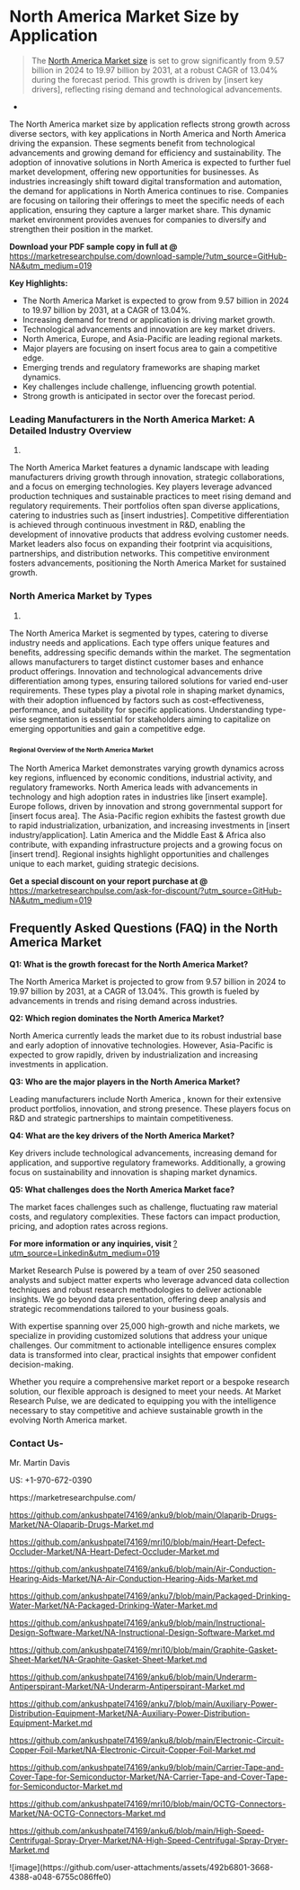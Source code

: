 <h1>North America  Market&nbsp;Size by Application</h1><blockquote><p>The <a href="https://marketresearchpulse.com/download-sample/?utm_source=GitHub-NA&amp;utm_medium=019">North America  Market size</a> is set to grow significantly from 9.57 billion in 2024 to 19.97 billion by 2031, at a robust CAGR of 13.04% during the forecast period. This growth is driven by [insert key drivers], reflecting rising demand and technological advancements.</p></blockquote><ul><li></li></ul><p>The North America  market size by application reflects strong growth across diverse sectors, with key applications in North America  and North America  driving the expansion. These segments benefit from technological advancements and growing demand for efficiency and sustainability. The adoption of innovative solutions in North America  is expected to further fuel market development, offering new opportunities for businesses. As industries increasingly shift toward digital transformation and automation, the demand for applications in North America  continues to rise. Companies are focusing on tailoring their offerings to meet the specific needs of each application, ensuring they capture a larger market share. This dynamic market environment provides avenues for companies to diversify and strengthen their position in the market.</p><p><strong>Download your PDF sample copy in full at @ </strong><a href="https://marketresearchpulse.com/download-sample/?utm_source=GitHub-NA&amp;utm_medium=019">https://marketresearchpulse.com/download-sample/?utm_source=GitHub-NA&amp;utm_medium=019</a></p><p><strong>Key Highlights: </strong></p><ul><li>The North America  Market is expected to grow from 9.57 billion in 2024 to 19.97 billion by 2031, at a CAGR of 13.04%.</li><li>Increasing demand for trend or application is driving market growth.</li><li>Technological advancements and innovation are key market drivers.</li><li>North America, Europe, and Asia-Pacific are leading regional markets.</li><li>Major players are focusing on insert focus area to gain a competitive edge.</li><li>Emerging trends and regulatory frameworks are shaping market dynamics.</li><li>Key challenges include challenge, influencing growth potential.</li><li>Strong growth is anticipated in sector over the forecast period.</li></ul><h3>Leading Manufacturers in the North America  Market: A Detailed Industry Overview</h3><ol><li></li></ol><div class="flex max-w-full flex-col flex-grow"><div class="min-h-8 text-message flex w-full flex-col items-end gap-2 whitespace-normal break-words [.text-message+&amp;]:mt-5" dir="auto" data-message-author-role="assistant" data-message-id="fd8432e4-4910-450d-b182-61b7bfb0a01f" data-message-model-slug="gpt-4o"><div class="flex w-full flex-col gap-1 empty:hidden first:pt-[3px]"><div class="markdown prose w-full break-words dark:prose-invert light"><p>The North America  Market features a dynamic landscape with leading manufacturers driving growth through innovation, strategic collaborations, and a focus on emerging technologies. Key players leverage advanced production techniques and sustainable practices to meet rising demand and regulatory requirements. Their portfolios often span diverse applications, catering to industries such as [insert industries]. Competitive differentiation is achieved through continuous investment in R&amp;D, enabling the development of innovative products that address evolving customer needs. Market leaders also focus on expanding their footprint via acquisitions, partnerships, and distribution networks. This competitive environment fosters advancements, positioning the North America  Market for sustained growth.</p></div></div></div></div><h3>North America  Market by Types</h3><ol><li></li></ol><div class="flex max-w-full flex-col flex-grow"><div class="min-h-8 text-message flex w-full flex-col items-end gap-2 whitespace-normal break-words [.text-message+&amp;]:mt-5" dir="auto" data-message-author-role="assistant" data-message-id="084470be-0bb7-4664-bddf-5156b4f41249" data-message-model-slug="gpt-4o-mini"><div class="flex w-full flex-col gap-1 empty:hidden first:pt-[3px]"><div class="markdown prose w-full break-words dark:prose-invert light"><p>The North America  Market is segmented by types, catering to diverse industry needs and applications. Each type offers unique features and benefits, addressing specific demands within the market. The segmentation allows manufacturers to target distinct customer bases and enhance product offerings. Innovation and technological advancements drive differentiation among types, ensuring tailored solutions for varied end-user requirements. These types play a pivotal role in shaping market dynamics, with their adoption influenced by factors such as cost-effectiveness, performance, and suitability for specific applications. Understanding type-wise segmentation is essential for stakeholders aiming to capitalize on emerging opportunities and gain a competitive edge.</p></div></div></div></div><h3><span style="font-size: 11px;">Regional Overview of the North America  Market</span></h3><div class="flex max-w-full flex-col flex-grow"><div class="min-h-8 text-message flex w-full flex-col items-end gap-2 whitespace-normal break-words [.text-message+&amp;]:mt-5" dir="auto" data-message-author-role="assistant" data-message-id="e9038762-ce64-4e30-91c9-9bd413514231" data-message-model-slug="gpt-4o-mini"><div class="flex w-full flex-col gap-1 empty:hidden first:pt-[3px]"><div class="markdown prose w-full break-words dark:prose-invert light"><p>The North America  Market demonstrates varying growth dynamics across key regions, influenced by economic conditions, industrial activity, and regulatory frameworks. North America leads with advancements in technology and high adoption rates in industries like [insert example]. Europe follows, driven by innovation and strong governmental support for [insert focus area]. The Asia-Pacific region exhibits the fastest growth due to rapid industrialization, urbanization, and increasing investments in [insert industry/application]. Latin America and the Middle East &amp; Africa also contribute, with expanding infrastructure projects and a growing focus on [insert trend]. Regional insights highlight opportunities and challenges unique to each market, guiding strategic decisions.</p></div></div></div></div><p><strong>Get a special discount on your report purchase at @ </strong><a href="https://marketresearchpulse.com/ask-for-discount/?utm_source=GitHub-NA&amp;utm_medium=019">https://marketresearchpulse.com/ask-for-discount/?utm_source=GitHub-NA&amp;utm_medium=019</a></p><h2>Frequently Asked Questions (FAQ) in the North America  Market</h2><p><strong>Q1: What is the growth forecast for the North America  Market?</strong></p><p>The North America  Market is projected to grow from 9.57 billion in 2024 to 19.97 billion by 2031, at a CAGR of 13.04%. This growth is fueled by advancements in trends and rising demand across industries.</p><p><strong>Q2: Which region dominates the North America  Market?</strong></p><p>North America currently leads the market due to its robust industrial base and early adoption of innovative technologies. However, Asia-Pacific is expected to grow rapidly, driven by industrialization and increasing investments in application.</p><p><strong>Q3: Who are the major players in the North America  Market?</strong></p><p>Leading manufacturers include North America , known for their extensive product portfolios, innovation, and strong presence. These players focus on R&amp;D and strategic partnerships to maintain competitiveness.</p><p><strong>Q4: What are the key drivers of the North America  Market?</strong></p><p>Key drivers include technological advancements, increasing demand for application, and supportive regulatory frameworks. Additionally, a growing focus on sustainability and innovation is shaping market dynamics.</p><p><strong>Q5: What challenges does the North America  Market face?</strong></p><p>The market faces challenges such as challenge, fluctuating raw material costs, and regulatory complexities. These factors can impact production, pricing, and adoption rates across regions.</p><p><strong>For more information or any inquiries, visit&nbsp;</strong><a href="?utm_source=Linkedin&utm_medium=019">?utm_source=Linkedin&utm_medium=019</a></p><p>Market Research Pulse is powered by a team of over 250 seasoned analysts and subject matter experts who leverage advanced data collection techniques and robust research methodologies to deliver actionable insights. We go beyond data presentation, offering deep analysis and strategic recommendations tailored to your business goals.</p><p>With expertise spanning over 25,000 high-growth and niche markets, we specialize in providing customized solutions that address your unique challenges. Our commitment to actionable intelligence ensures complex data is transformed into clear, practical insights that empower confident decision-making.</p><p>Whether you require a comprehensive market report or a bespoke research solution, our flexible approach is designed to meet your needs. At Market Research Pulse, we are dedicated to equipping you with the intelligence necessary to stay competitive and achieve sustainable growth in the evolving North America  market.</p><h3><strong>Contact Us-</strong></h3><p>Mr. Martin Davis</p><p>US: +1-970-672-0390</p><p>https://marketresearchpulse.com/</p><p><a href="https://github.com/ankushpatel74169/anku9/blob/main/Olaparib-Drugs-Market/NA-Olaparib-Drugs-Market.md">https://github.com/ankushpatel74169/anku9/blob/main/Olaparib-Drugs-Market/NA-Olaparib-Drugs-Market.md</a></p><p><a href="https://github.com/ankushpatel74169/mri10/blob/main/Heart-Defect-Occluder-Market/NA-Heart-Defect-Occluder-Market.md">https://github.com/ankushpatel74169/mri10/blob/main/Heart-Defect-Occluder-Market/NA-Heart-Defect-Occluder-Market.md</a></p><p><a href="https://github.com/ankushpatel74169/anku6/blob/main/Air-Conduction-Hearing-Aids-Market/NA-Air-Conduction-Hearing-Aids-Market.md">https://github.com/ankushpatel74169/anku6/blob/main/Air-Conduction-Hearing-Aids-Market/NA-Air-Conduction-Hearing-Aids-Market.md</a></p><p><a href="https://github.com/ankushpatel74169/anku7/blob/main/Packaged-Drinking-Water-Market/NA-Packaged-Drinking-Water-Market.md">https://github.com/ankushpatel74169/anku7/blob/main/Packaged-Drinking-Water-Market/NA-Packaged-Drinking-Water-Market.md</a></p><p><a href="https://github.com/ankushpatel74169/anku9/blob/main/Instructional-Design-Software-Market/NA-Instructional-Design-Software-Market.md">https://github.com/ankushpatel74169/anku9/blob/main/Instructional-Design-Software-Market/NA-Instructional-Design-Software-Market.md</a></p><p><a href="https://github.com/ankushpatel74169/mri10/blob/main/Graphite-Gasket-Sheet-Market/NA-Graphite-Gasket-Sheet-Market.md">https://github.com/ankushpatel74169/mri10/blob/main/Graphite-Gasket-Sheet-Market/NA-Graphite-Gasket-Sheet-Market.md</a></p><p><a href="https://github.com/ankushpatel74169/anku6/blob/main/Underarm-Antiperspirant-Market/NA-Underarm-Antiperspirant-Market.md">https://github.com/ankushpatel74169/anku6/blob/main/Underarm-Antiperspirant-Market/NA-Underarm-Antiperspirant-Market.md</a></p><p><a href="https://github.com/ankushpatel74169/anku7/blob/main/Auxiliary-Power-Distribution-Equipment-Market/NA-Auxiliary-Power-Distribution-Equipment-Market.md">https://github.com/ankushpatel74169/anku7/blob/main/Auxiliary-Power-Distribution-Equipment-Market/NA-Auxiliary-Power-Distribution-Equipment-Market.md</a></p><p><a href="https://github.com/ankushpatel74169/anku8/blob/main/Electronic-Circuit-Copper-Foil-Market/NA-Electronic-Circuit-Copper-Foil-Market.md">https://github.com/ankushpatel74169/anku8/blob/main/Electronic-Circuit-Copper-Foil-Market/NA-Electronic-Circuit-Copper-Foil-Market.md</a></p><p><a href="https://github.com/ankushpatel74169/anku9/blob/main/Carrier-Tape-and-Cover-Tape-for-Semiconductor-Market/NA-Carrier-Tape-and-Cover-Tape-for-Semiconductor-Market.md">https://github.com/ankushpatel74169/anku9/blob/main/Carrier-Tape-and-Cover-Tape-for-Semiconductor-Market/NA-Carrier-Tape-and-Cover-Tape-for-Semiconductor-Market.md</a></p><p><a href="https://github.com/ankushpatel74169/mri10/blob/main/OCTG-Connectors-Market/NA-OCTG-Connectors-Market.md">https://github.com/ankushpatel74169/mri10/blob/main/OCTG-Connectors-Market/NA-OCTG-Connectors-Market.md</a></p><p><a href="https://github.com/ankushpatel74169/anku6/blob/main/High-Speed-Centrifugal-Spray-Dryer-Market/NA-High-Speed-Centrifugal-Spray-Dryer-Market.md">https://github.com/ankushpatel74169/anku6/blob/main/High-Speed-Centrifugal-Spray-Dryer-Market/NA-High-Speed-Centrifugal-Spray-Dryer-Market.md</a></p>
![image](https://github.com/user-attachments/assets/492b6801-3668-4388-a048-6755c086ffe0)
